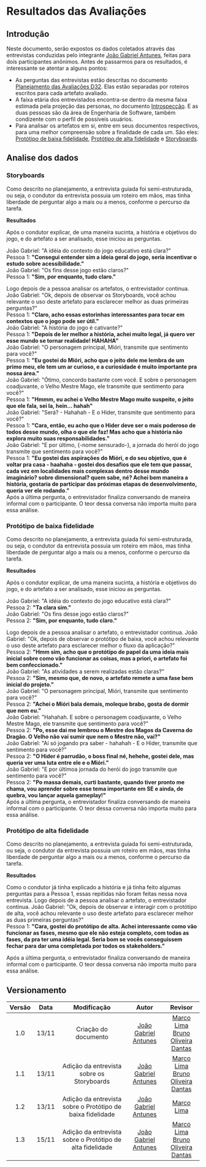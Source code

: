 # Resultados das Avaliações

## Introdução
Neste documento, serão expostos os dados coletados através das entrevistas conduzidas pelo integrante [João Gabriel Antunes](https://github.com/flyerjohn), feitas para dois participantes anônimos. Antes de passarmos para os resultados, é interessante se atentar a alguns pontos:

* As perguntas das entrevistas estão descritas no documento [Planejamento das Avaliações D32](https://design-de-jogos.github.io/2020.1-D32/planejamento-avaliacao/). Elas estão separadas por roteiros escritos para cada artefato avaliado.
* A faixa etária dos entrevistados encontra-se dentro da mesma faixa estimada pela projeção das personas, no documento [Introspecção](https://design-de-jogos.github.io/2020.1-D32/introspeccao/). E as duas pessoas são da área de Engenharia de Software, também condizente com o perfil de possíveis usuários.
* Para analisar os artefatos em si, entre em seus documentos respectivos, para uma melhor compreensão sobre a finalidade de cada um. São eles: [Protótipo de baixa fidelidade](https://design-de-jogos.github.io/2020.1-D32/protbaixa/), [Protótipo de alta fidelidade](https://design-de-jogos.github.io/2020.1-D32/protalta/) e [Storyboards](https://design-de-jogos.github.io/2020.1-D32/storyboards/).

## Analise dos dados
### Storyboards
Como descrito no planejamento, a entrevista guiada foi semi-estruturada, ou seja, o condutor da entrevista possuia um roteiro em mãos, mas tinha liberdade de perguntar algo a mais ou a menos, conforme o percurso da tarefa.

**Resultados**

Após o condutor explicar, de uma maneira sucinta, a história e objetivos do jogo, e do artefato a ser analisado, esse iniciou as perguntas.

João Gabriel: "A idéia do contexto do jogo educativo está clara?"<br>
Pessoa 1: **"Consegui entender sim a ideia geral do jogo, seria incentivar o estudo sobre acessibilidade."**<br>
João Gabriel: "Os fins desse jogo estão claros?"<br>
Pessoa 1: **"Sim, por enquanto, tudo claro."**<br>

Logo depois de a pessoa analisar os artefatos, o entrevistador continua.
João Gabriel: "Ok, depois de observar os Storyboards, você achou relevante o uso deste artefato para esclarecer melhor as duas primeiras perguntas?"<br>
Pessoa 1: **"Claro, acho essas estorinhas interessantes para tocar em contextos que o jogo pode ser útil."**<br>
João Gabriel: "A história do jogo é cativante?"<br>
Pessoa 1: **"Depois de ler melhor a história, achei muito legal, já quero ver esse mundo se tornar realidade! HAHAHA"**<br>
João Gabriel: "O personagem principal, Mióri, transmite que sentimento para você?"<br>
Pessoa 1: **"Eu gostei do Mióri, acho que o jeito dele me lembra de um primo meu, ele tem um ar curioso, e a curiosidade é muito importante pra nossa área."**<br>
João Gabriel: "Ótimo, concordo bastante com você. E sobre o personagem coadjuvante, o Velho Mestre Mago, ele transmite que sentimento para você?"<br>
Pessoa 1: **"Hmmm, eu achei o Velho Mestre Mago muito suspeito, o jeito que ele fala, sei la, hein... hahah"**<br>
João Gabriel: "Será? - Hahahah - E o Hider, transmite que sentimento para você?"<br>
Pessoa 1: **"Cara, então, eu acho que o Hider deve ser o mais poderoso de todos desse mundo, olha o que ele faz! Mas acho que a história não explora muito suas responsabilidades."**<br>
João Gabriel: "E por último, {-nome sensurado-}, a jornada do herói do jogo transmite que sentimento para você?"<br>
Pessoa 1: **"Eu gostei das aspirações do Mióri, e do seu objetivo, que é voltar pra casa - haahaha - gostei dos desafios que ele tem que passar, cada vez em localidades mais complexas dentro desse mundo imaginário? sobre dimensional? quem sabe, né? Achei bem maneira a história, gostaria de participar das próximas etapas de desenvolvimento, queria ver ele rodando."**<br>
Após a última pergunta, o entrevistador finaliza conversando de maneira informal com o participante. O teor dessa conversa não importa muito para essa análise.

### Protótipo de baixa fidelidade
Como descrito no planejamento, a entrevista guiada foi semi-estruturada, ou seja, o condutor da entrevista possuia um roteiro em mãos, mas tinha liberdade de perguntar algo a mais ou a menos, conforme o percurso da tarefa.

**Resultados**

Após o condutor explicar, de uma maneira sucinta, a história e objetivos do jogo, e do artefato a ser analisado, esse iniciou as perguntas.

João Gabriel: "A idéia do contexto do jogo educativo está clara?"<br>
Pessoa 2: **"Ta clara sim."**<br>
João Gabriel: "Os fins desse jogo estão claros?"<br>
Pessoa 2: **"Sim, por enquanto, tudo claro."**<br>

Logo depois de a pessoa analisar o artefato, o entrevistador continua.
João Gabriel: "Ok, depois de observar o protótipo de baixa, você achou relevante o uso deste artefato para esclarecer melhor o fluxo da aplicação?"<br>
Pessoa 2: **"Hmm sim, acho que o protótipo de papel da uma ideia mais inicial sobre como vão funcionar as coisas, mas a priori, o artefato foi bem confeccionado."**<br>
João Gabriel: "As atividades a serem realizadas estão claras?"<br>
Pessoa 2: **"Sim, mesmo que, de novo, o artefato remete a uma fase bem inicial do projeto."**<br>
João Gabriel: "O personagem principal, Mióri, transmite que sentimento para você?"<br>
Pessoa 2: **"Achei o Mióri bala demais, moleque brabo, gosta de dormir que nem eu."**<br>
João Gabriel: "Hahahah. E sobre o personagem coadjuvante, o Velho Mestre Mago, ele transmite que sentimento para você?"<br>
Pessoa 2: **"Po, esse dai me lembrou o Mestre dos Magos da Caverna do Dragão. O Velho não vai sumir que nem o Mestre não, vai?"**<br>
João Gabriel: "Aí só jogando pra saber - hahahah - E o Hider, transmite que sentimento para você?"<br>
Pessoa 2: **"O Hider é parrudão, o boss final né, hehehe, gostei dele, mas queria ver uma luta entre ele e o Mióri."**<br>
João Gabriel: "E por últimoa jornada do herói do jogo transmite que sentimento para você?"<br>
Pessoa 2: **"Po massa demais, curti bastante, quando tiver pronto me chama, vou aprender sobre esse tema importante em SE e ainda, de quebra, vou lançar aquela gameplay!"**<br>
Após a última pergunta, o entrevistador finaliza conversando de maneira informal com o participante. O teor dessa conversa não importa muito para essa análise.

### Protótipo de alta fidelidade
Como descrito no planejamento, a entrevista guiada foi semi-estruturada, ou seja, o condutor da entrevista possuia um roteiro em mãos, mas tinha liberdade de perguntar algo a mais ou a menos, conforme o percurso da tarefa.

**Resultados**

Como o condutor já tinha explicado a história e já tinha feito algumas perguntas para a Pessoa 1, essas repitidas não foram feitas nessa nova entrevista.
Logo depois de a pessoa analisar o artefato, o entrevistador continua.
João Gabriel: "Ok, depois de observar e interagir com o protótipo de alta, você achou relevante o uso deste artefato para esclarecer melhor as duas primeiras perguntas?"<br>
Pessoa 1: **"Cara, gostei do protótipo de alta. Achei interessante como vão funcionar as fases, mesmo que ele não esteja completo, com todas as fases, da pra ter uma idéia legal. Seria bom se vocês conseguissem fechar para dar uma completada por todos os stakeholders."**<br>

Após a última pergunta, o entrevistador finaliza conversando de maneira informal com o participante. O teor dessa conversa não importa muito para essa análise.


## Versionamento
| Versão | Data | Modificação | Autor | Revisor |
| :---: | :---: | :---: | :---: | :---:|
| 1.0 | 13/11 | Criação do documento | [João Gabriel Antunes](https://github.com/flyerjohn) | [Marco Lima](https://github.com/markinlimac)<br>  [Bruno Oliveira Dantas](https://github.com/BrunoOliveiraDantas) |
| 1.1 | 13/11 | Adição da entrevista sobre os Storyboards | [João Gabriel Antunes](https://github.com/flyerjohn) | [Marco Lima](https://github.com/markinlimac)<br>  [Bruno Oliveira Dantas](https://github.com/BrunoOliveiraDantas) |
| 1.2 | 13/11 | Adição da entrevista sobre o Protótipo de baixa fidelidade | [João Gabriel Antunes](https://github.com/flyerjohn) | [Marco Lima](https://github.com/markinlimac) |
| 1.3 | 15/11 | Adição da entrevista sobre o Protótipo de alta fidelidade | [João Gabriel Antunes](https://github.com/flyerjohn) | [Marco Lima](https://github.com/markinlimac)<br>  [Bruno Oliveira Dantas](https://github.com/BrunoOliveiraDantas) |